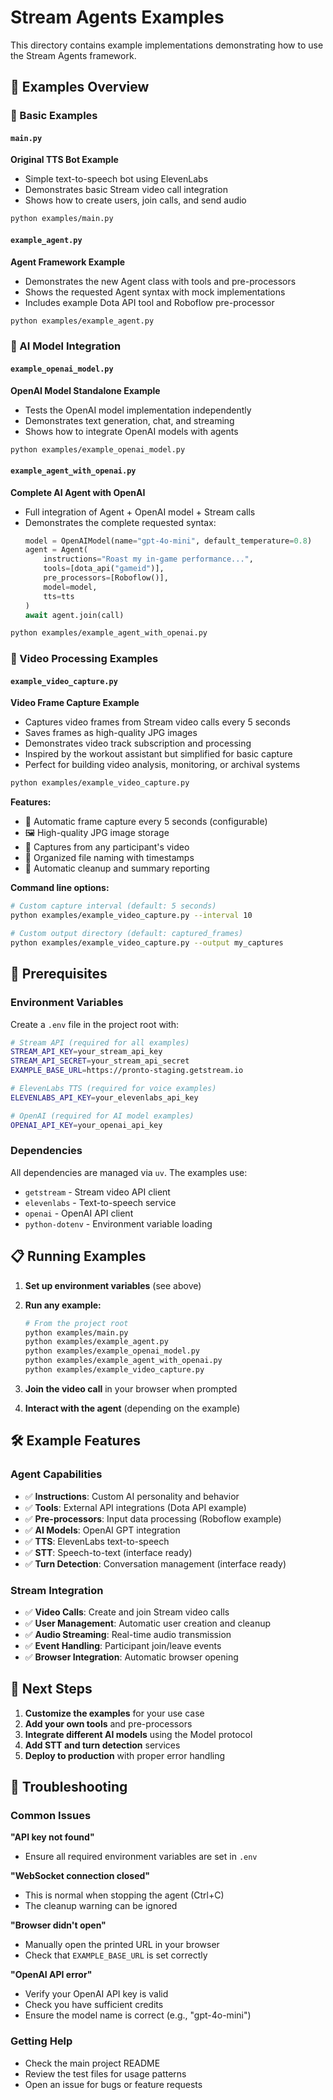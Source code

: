 # Stream Agents Examples

This directory contains example implementations demonstrating how to use the Stream Agents framework.

## 📁 Examples Overview

### 🎯 Basic Examples

#### `main.py`
**Original TTS Bot Example**
- Simple text-to-speech bot using ElevenLabs
- Demonstrates basic Stream video call integration
- Shows how to create users, join calls, and send audio

```bash
python examples/main.py
```

#### `example_agent.py`
**Agent Framework Example**
- Demonstrates the new Agent class with tools and pre-processors
- Shows the requested Agent syntax with mock implementations
- Includes example Dota API tool and Roboflow pre-processor

```bash
python examples/example_agent.py
```

### 🤖 AI Model Integration

#### `example_openai_model.py`
**OpenAI Model Standalone Example**
- Tests the OpenAI model implementation independently
- Demonstrates text generation, chat, and streaming
- Shows how to integrate OpenAI models with agents

```bash
python examples/example_openai_model.py
```

#### `example_agent_with_openai.py`
**Complete AI Agent with OpenAI**
- Full integration of Agent + OpenAI model + Stream calls
- Demonstrates the complete requested syntax:
  ```python
  model = OpenAIModel(name="gpt-4o-mini", default_temperature=0.8)
  agent = Agent(
      instructions="Roast my in-game performance...",
      tools=[dota_api("gameid")],
      pre_processors=[Roboflow()],
      model=model,
      tts=tts
  )
  await agent.join(call)
  ```

```bash
python examples/example_agent_with_openai.py
```

### 🎥 Video Processing Examples

#### `example_video_capture.py`
**Video Frame Capture Example**
- Captures video frames from Stream video calls every 5 seconds
- Saves frames as high-quality JPG images
- Demonstrates video track subscription and processing
- Inspired by the workout assistant but simplified for basic capture
- Perfect for building video analysis, monitoring, or archival systems

```bash
python examples/example_video_capture.py
```

**Features:**
- 📸 Automatic frame capture every 5 seconds (configurable)
- 🖼️ High-quality JPG image storage
- 👥 Captures from any participant's video
- 📁 Organized file naming with timestamps
- 🧹 Automatic cleanup and summary reporting

**Command line options:**
```bash
# Custom capture interval (default: 5 seconds)
python examples/example_video_capture.py --interval 10

# Custom output directory (default: captured_frames)
python examples/example_video_capture.py --output my_captures
```

## 🚀 Prerequisites

### Environment Variables
Create a `.env` file in the project root with:

```bash
# Stream API (required for all examples)
STREAM_API_KEY=your_stream_api_key
STREAM_API_SECRET=your_stream_api_secret
EXAMPLE_BASE_URL=https://pronto-staging.getstream.io

# ElevenLabs TTS (required for voice examples)
ELEVENLABS_API_KEY=your_elevenlabs_api_key

# OpenAI (required for AI model examples)
OPENAI_API_KEY=your_openai_api_key
```

### Dependencies
All dependencies are managed via `uv`. The examples use:
- `getstream` - Stream video API client
- `elevenlabs` - Text-to-speech service
- `openai` - OpenAI API client
- `python-dotenv` - Environment variable loading

## 📋 Running Examples

1. **Set up environment variables** (see above)

2. **Run any example:**
   ```bash
   # From the project root
   python examples/main.py
   python examples/example_agent.py
   python examples/example_openai_model.py
   python examples/example_agent_with_openai.py
   python examples/example_video_capture.py
   ```

3. **Join the video call** in your browser when prompted

4. **Interact with the agent** (depending on the example)

## 🛠️ Example Features

### Agent Capabilities
- ✅ **Instructions**: Custom AI personality and behavior
- ✅ **Tools**: External API integrations (Dota API example)
- ✅ **Pre-processors**: Input data processing (Roboflow example)
- ✅ **AI Models**: OpenAI GPT integration
- ✅ **TTS**: ElevenLabs text-to-speech
- ✅ **STT**: Speech-to-text (interface ready)
- ✅ **Turn Detection**: Conversation management (interface ready)

### Stream Integration
- ✅ **Video Calls**: Create and join Stream video calls
- ✅ **User Management**: Automatic user creation and cleanup
- ✅ **Audio Streaming**: Real-time audio transmission
- ✅ **Event Handling**: Participant join/leave events
- ✅ **Browser Integration**: Automatic browser opening

## 🎯 Next Steps

1. **Customize the examples** for your use case
2. **Add your own tools** and pre-processors
3. **Integrate different AI models** using the Model protocol
4. **Add STT and turn detection** services
5. **Deploy to production** with proper error handling

## 🐛 Troubleshooting

### Common Issues

**"API key not found"**
- Ensure all required environment variables are set in `.env`

**"WebSocket connection closed"**
- This is normal when stopping the agent (Ctrl+C)
- The cleanup warning can be ignored

**"Browser didn't open"**
- Manually open the printed URL in your browser
- Check that `EXAMPLE_BASE_URL` is set correctly

**"OpenAI API error"**
- Verify your OpenAI API key is valid
- Check you have sufficient credits
- Ensure the model name is correct (e.g., "gpt-4o-mini")

### Getting Help

- Check the main project README
- Review the test files for usage patterns
- Open an issue for bugs or feature requests

